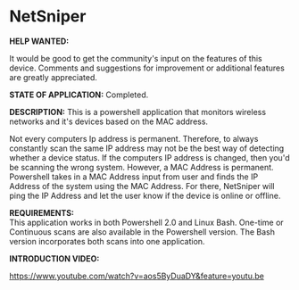 # NetSniper

**HELP WANTED:** 

It would be good to get the community's input on the features of this device. Comments and suggestions for improvement or additional features are greatly appreciated. 

**STATE OF APPLICATION:**
Completed. 

**DESCRIPTION:** 
This is a powershell application that monitors wireless networks and it's devices based on the MAC address. 

Not every computers Ip address is permanent. Therefore, to always constantly scan the same IP address may not be the best way of detecting whether a device status. If the computers IP address is changed, then you'd be scanning the wrong system. However, a MAC Address is permanent. Powershell takes in a MAC Address input from user and finds the IP Address of the system using the MAC Address. For there, NetSniper will ping the IP Address and let the user know if the device is online or offline. 

**REQUIREMENTS:**   
This application works in both Powershell 2.0 and Linux Bash. One-time or Continuous scans are also available in the Powershell version. The Bash version incorporates both scans into one application. 

**INTRODUCTION VIDEO:**

https://www.youtube.com/watch?v=aos5ByDuaDY&feature=youtu.be


